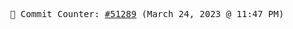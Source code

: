 <p align="center">
    <samp>
        📮 Commit Counter: <a href="https://github.com/Javascript-void0/Javascript-void0/commits/main">#51289</a> (March 24, 2023 @ 11:47 PM)
    </samp>
</p>